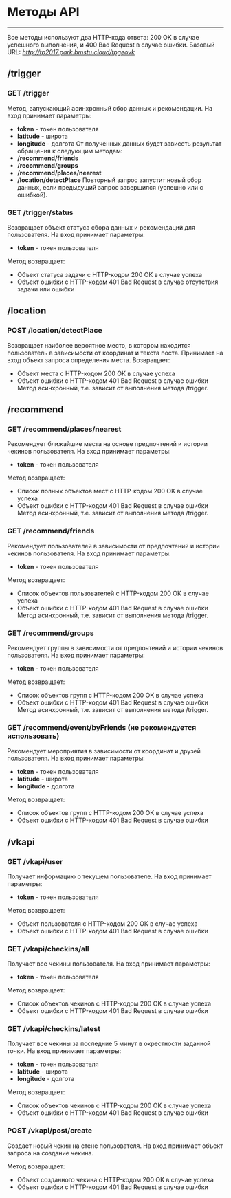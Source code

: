 # Методы API
---

Все методы используют два HTTP-кода ответа: 200 OK в случае успешного выполнения, и 400 Bad Request в случае ошибки.
Базовый URL: *http://tp2017.park.bmstu.cloud/tpgeovk*

## /trigger

### GET /trigger
Метод, запускающий асинхронный сбор данных и рекомендации. На вход принимает параметры:
 - **token** - токен пользователя
 - **latitude** - широта
 - **longitude** - долгота
От полученных данных будет зависеть результат обращения к следующим методам:
 - **/recommend/friends**
 - **/recommend/groups**
 - **/recommend/places/nearest**
 - **/location/detectPlace**
Повторный запрос запустит новый сбор данных, если предыдущий запрос завершился (успешно или с ошибкой).

### GET /trigger/status
Возвращает объект статуса сбора данных и рекомендаций для пользователя. На вход принимает параметры:
 - **token** - токен пользователя

Метод возвращает:
 - Объект статуса задачи с HTTP-кодом 200 ОК в случае успеха
 - Объект ошибки с HTTP-кодом 401 Bad Request в случае отсутствия задачи или ошибки

## /location

### POST /location/detectPlace
Возвращает наиболее вероятное место, в котором находится пользователь в зависимости от координат и текста поста. Принимает на вход объект запроса определения места. Возвращает:
 - Объект места с HTTP-кодом 200 OK  в случае успеха
 - Объект ошибки с HTTP-кодом 401 Bad Request в случае ошибки
Метод асинхронный, т.е. зависит от выполнения метода /trigger.

## /recommend

### GET /recommend/places/nearest
Рекомендует ближайшие места на основе предпочтений и истории чекинов пользователя. На вход принимает параметры:
 - **token** - токен пользователя

Метод возвращает:
 - Список полных объектов мест с HTTP-кодом 200 OK  в случае успеха
 - Объект ошибки с HTTP-кодом 401 Bad Request в случае ошибки
Метод асинхронный, т.е. зависит от выполнения метода /trigger.


### GET /recommend/friends
Рекомендует пользователей в зависимости от предпочтений и истории чекинов пользователя. На вход принимает параметры:
 - **token** - токен пользователя

Метод возвращает:
 - Список объектов пользователей с HTTP-кодом 200 OK  в случае успеха
 - Объект ошибки с HTTP-кодом 401 Bad Request в случае ошибки
Метод асинхронный, т.е. зависит от выполнения метода /trigger.


### GET /recommend/groups
Рекомендует группы в зависимости от предпочтений и истории чекинов пользователя. На вход принимает параметры:
 - **token** - токен пользователя

Метод возвращает:
 - Список объектов групп с HTTP-кодом 200 OK  в случае успеха
 - Объект ошибки с HTTP-кодом 401 Bad Request в случае ошибки
Метод асинхронный, т.е. зависит от выполнения метода /trigger.

### GET /recommend/event/byFriends (не рекомендуется использовать)
Рекомендует мероприятия в зависимости от координат и друзей пользователя. На вход принимает параметры:
 - **token** - токен пользователя
 - **latitude** - широта
 - **longitude** - долгота

Метод возвращает:
 - Список объектов групп с HTTP-кодом 200 OK  в случае успеха
 - Объект ошибки с HTTP-кодом 401 Bad Request в случае ошибки

## /vkapi

### GET /vkapi/user
Получает информацию о текущем пользователе. На вход принимает параметры:
 - **token** - токен пользователя

Метод возвращает:
 - Объект пользователя с HTTP-кодом 200 OK  в случае успеха
 - Объект ошибки с HTTP-кодом 401 Bad Request в случае ошибки

### GET /vkapi/checkins/all
Получает все чекины пользователя. На вход принимает параметры:
 - **token** - токен пользователя

Метод возвращает:
 - Список объектов чекинов с HTTP-кодом 200 OK  в случае успеха
 - Объект ошибки с HTTP-кодом 401 Bad Request в случае ошибки

### GET /vkapi/checkins/latest
Получает все чекины за последние 5 минут в окрестности заданной точки. На вход принимает параметры:
 - **token** - токен пользователя
 - **latitude** - широта
 - **longitude** - долгота

Метод возвращает:
 - Список объектов чекинов с HTTP-кодом 200 OK  в случае успеха
 - Объект ошибки с HTTP-кодом 401 Bad Request в случае ошибки


### POST /vkapi/post/create
Создает новый чекин на стене пользователя. На вход принимает объект запроса на создание чекина.

Метод возвращает:
 - Объект созданного чекина с HTTP-кодом 200 OK  в случае успеха
 - Объект ошибки с HTTP-кодом 401 Bad Request в случае ошибки
